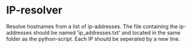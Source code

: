 # IP-resolver
Resolve hostnames from a list of ip-addresses.
The file containing the ip-addresses should be named 'ip_addresses.txt' and located in the same folder as the python-script. Each IP should be seperated by a new line.
